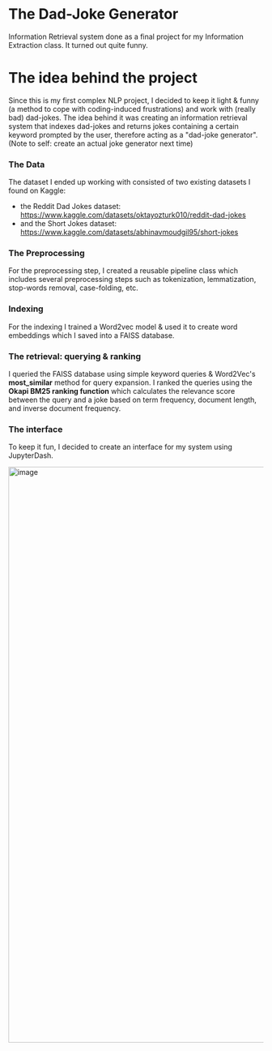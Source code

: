 # The Dad-Joke Generator
Information Retrieval system done as a final project for my Information Extraction class. It turned out quite funny.


# The idea behind the project

Since this is my first complex NLP project, I decided to keep it light & funny (a method to cope with coding-induced frustrations) and work with (really bad) dad-jokes. The idea behind it was creating an information retrieval system that indexes dad-jokes and returns jokes containing a certain keyword prompted by the user, therefore acting as a "dad-joke generator". (Note to self: create an actual joke generator next time)

### The Data
The dataset I ended up working with consisted of two existing datasets I found on Kaggle: 
  
* the Reddit Dad Jokes dataset: https://www.kaggle.com/datasets/oktayozturk010/reddit-dad-jokes
* and the Short Jokes dataset: https://www.kaggle.com/datasets/abhinavmoudgil95/short-jokes

### The Preprocessing

For the preprocessing step, I created a reusable pipeline class which includes several preprocessing steps such as tokenization, lemmatization, stop-words removal, case-folding, etc.

### Indexing 

For the indexing I trained a Word2vec model & used it to create word embeddings which I saved into a FAISS database.

### The retrieval: querying & ranking

I queried the FAISS database using simple keyword queries & Word2Vec's **most_similar** method for query expansion. I ranked the queries using the **Okapi BM25 ranking function** which calculates the relevance score between the query and a joke based on term frequency, document length, and inverse document frequency.

### The interface

To keep it fun, I decided to create an interface for my system using JupyterDash. 

<img width="1137" alt="image" src="https://github.com/patriciacarla04/The-Dad-Joke-Generator/assets/113781516/109b80c2-3ca3-4bef-9ecf-40c5ff2ef627">


